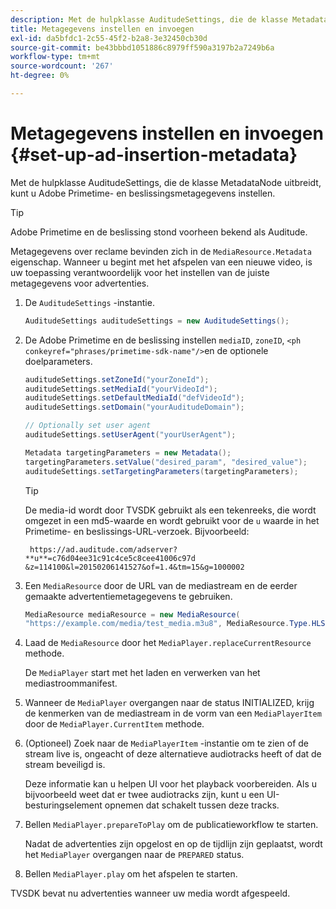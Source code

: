 ```yaml
---
description: Met de hulpklasse AuditudeSettings, die de klasse MetadataNode uitbreidt, kunt u Adobe Primetime- en beslissingsmetagegevens instellen.
title: Metagegevens instellen en invoegen
exl-id: da5bfdc1-2c55-45f2-b2a8-3e32450cb30d
source-git-commit: be43bbbd1051886c8979ff590a3197b2a7249b6a
workflow-type: tm+mt
source-wordcount: '267'
ht-degree: 0%

---
```


# Metagegevens instellen en invoegen {#set-up-ad-insertion-metadata}

Met de hulpklasse AuditudeSettings, die de klasse MetadataNode uitbreidt, kunt u Adobe Primetime- en beslissingsmetagegevens instellen.

>[!TIP]
>
>Adobe Primetime en de beslissing stond voorheen bekend als Auditude.

Metagegevens over reclame bevinden zich in de `MediaResource.Metadata` eigenschap. Wanneer u begint met het afspelen van een nieuwe video, is uw toepassing verantwoordelijk voor het instellen van de juiste metagegevens voor advertenties.

1. De `AuditudeSettings` -instantie.

   ```java
   AuditudeSettings auditudeSettings = new AuditudeSettings();
   ```

1. De Adobe Primetime en de beslissing instellen `mediaID`, `zoneID`, `<ph conkeyref="phrases/primetime-sdk-name"/>`en de optionele doelparameters.

   ```java
   auditudeSettings.setZoneId("yourZoneId"); 
   auditudeSettings.setMediaId("yourVideoId"); 
   auditudeSettings.setDefaultMediaId("defVideoId"); 
   auditudeSettings.setDomain("yourAuditudeDomain"); 
   
   // Optionally set user agent  
   auditudeSettings.setUserAgent("yourUserAgent"); 
   
   Metadata targetingParameters = new Metadata(); 
   targetingParameters.setValue("desired_param", "desired_value"); 
   auditudeSettings.setTargetingParameters(targetingParameters);
   ```

   >[!TIP]
   >
   >De media-id wordt door TVSDK gebruikt als een tekenreeks, die wordt omgezet in een md5-waarde en wordt gebruikt voor de `u` waarde in het Primetime- en beslissings-URL-verzoek. Bijvoorbeeld:
   >
   >
   >` https://ad.auditude.com/adserver? **u**=c76d04ee31c91c4ce5c8cee41006c97d &z=114100&l=20150206141527&of=1.4&tm=15&g=1000002`

1. Een `MediaResource` door de URL van de mediastream en de eerder gemaakte advertentiemetagegevens te gebruiken.

   ```java
   MediaResource mediaResource = new MediaResource( 
   "https://example.com/media/test_media.m3u8", MediaResource.Type.HLS, Metadata);
   ```

1. Laad de `MediaResource` door het `MediaPlayer.replaceCurrentResource` methode.

   De `MediaPlayer` start met het laden en verwerken van het mediastroommanifest.

1. Wanneer de `MediaPlayer` overgangen naar de status INITIALIZED, krijg de kenmerken van de mediastream in de vorm van een `MediaPlayerItem` door de `MediaPlayer.CurrentItem` methode.
1. (Optioneel) Zoek naar de `MediaPlayerItem` -instantie om te zien of de stream live is, ongeacht of deze alternatieve audiotracks heeft of dat de stream beveiligd is.

   Deze informatie kan u helpen UI voor het playback voorbereiden. Als u bijvoorbeeld weet dat er twee audiotracks zijn, kunt u een UI-besturingselement opnemen dat schakelt tussen deze tracks.

1. Bellen `MediaPlayer.prepareToPlay` om de publicatieworkflow te starten.

   Nadat de advertenties zijn opgelost en op de tijdlijn zijn geplaatst, wordt het `MediaPlayer` overgangen naar de `PREPARED` status.
1. Bellen `MediaPlayer.play` om het afspelen te starten.

TVSDK bevat nu advertenties wanneer uw media wordt afgespeeld.
